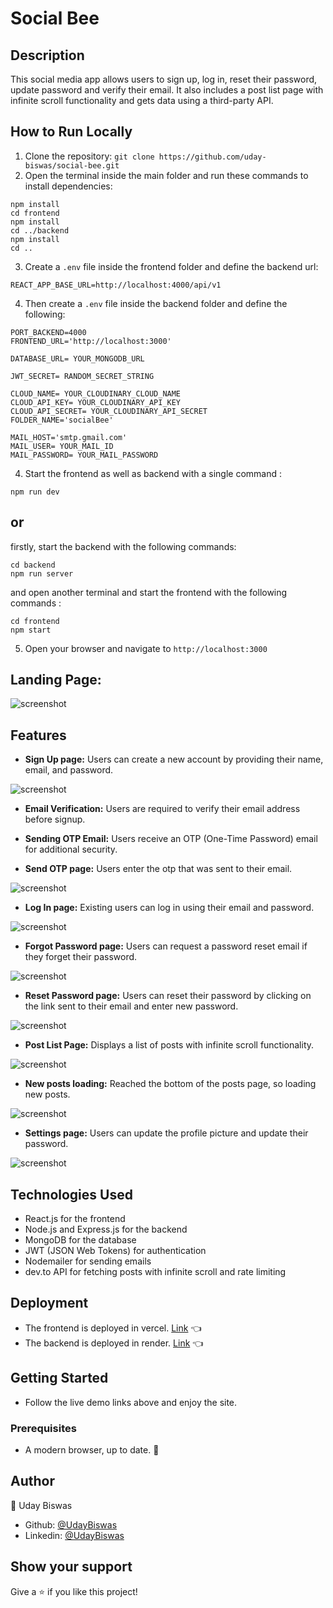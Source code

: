 
# Social Bee

## Description
This social media app allows users to sign up, log in, reset their password, update password and verify their email. It also includes a post list page with infinite scroll functionality and gets data using a third-party API.

## How to Run Locally
1. Clone the repository: `git clone https://github.com/uday-biswas/social-bee.git`
2. Open the terminal inside the main folder and run these commands to install dependencies:
```
npm install
cd frontend
npm install
cd ../backend
npm install 
cd ..
```
3. Create a `.env` file inside the frontend folder and define the backend url:
```
REACT_APP_BASE_URL=http://localhost:4000/api/v1
```
4. Then create a `.env` file inside the backend folder and define the following:
```
PORT_BACKEND=4000
FRONTEND_URL='http://localhost:3000'

DATABASE_URL= YOUR_MONGODB_URL

JWT_SECRET= RANDOM_SECRET_STRING

CLOUD_NAME= YOUR_CLOUDINARY_CLOUD_NAME
CLOUD_API_KEY= YOUR_CLOUDINARY_API_KEY
CLOUD_API_SECRET= YOUR_CLOUDINARY_API_SECRET
FOLDER_NAME='socialBee'

MAIL_HOST='smtp.gmail.com'
MAIL_USER= YOUR_MAIL_ID
MAIL_PASSWORD= YOUR_MAIL_PASSWORD

```
4. Start the frontend as well as backend with a single command : 
```
npm run dev
```

## or

   firstly, start the backend with the following commands: 
```
cd backend
npm run server
```
   and open another terminal and start the frontend with the following commands : 
```
cd frontend
npm start
```
5. Open your browser and navigate to `http://localhost:3000`

## Landing Page:
![screenshot](./assets/landing_page_social_bee.png)

## Features
- **Sign Up page:** Users can create a new account by providing their name, email, and password.

![screenshot](./assets/signup_page_socialbee.png)


- **Email Verification:** Users are required to verify their email address before signup.

- **Sending OTP Email:** Users receive an OTP (One-Time Password) email for additional security.

- **Send OTP page:** Users enter the otp that was sent to their email. 

![screenshot](./assets/verify_mail_socialbee.png)


- **Log In page:** Existing users can log in using their email and password.

![screenshot](./assets/login_socilabee.png)


- **Forgot Password page:** Users can request a password reset email if they forget their password.

![screenshot](./assets/forgotpassword_socialbee.png)


- **Reset Password page:** Users can reset their password by clicking on the link sent to their email and enter new password.

![screenshot](./assets/resetpassword_socialbee.png)


- **Post List Page:** Displays a list of posts with infinite scroll functionality.

![screenshot](./assets/post_page_socialbee.png)


- **New posts loading:** Reached the bottom of the posts page, so loading new posts.

![screenshot](./assets/postpage_scrollbottom.png)


- **Settings page:** Users can update the profile picture and update their password.

![screenshot](./assets/settingpage_socialbe.png)


## Technologies Used
- React.js for the frontend
- Node.js and Express.js for the backend
- MongoDB for the database
- JWT (JSON Web Tokens) for authentication
- Nodemailer for sending emails
- dev.to API for fetching posts with infinite scroll and rate limiting

## Deployment

- The frontend is deployed in vercel. [Link](https://social-bee-eight.vercel.app/) :point_left:
- The backend is deployed in render. [Link](https://social-bee-lsy7.onrender.com) :point_left:

## Getting Started
- Follow the live demo links above and enjoy the site.

### Prerequisites

- A modern browser, up to date.  :muscle:

## Author

👤 Uday Biswas
- Github: [@UdayBiswas](https://github.com/uday-biswas) 
- Linkedin: [@UdayBiswas](https://www.linkedin.com/in/udaybiswas944/)  

## Show your support

Give a ⭐️ if you like this project!
